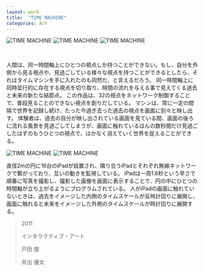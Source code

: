 ```yaml
---
layout: work
title:  "TIME MACHINE"
categories: Art
---
```


![TIME MACHINE](/img/works/art/timemachine/overview01.jpg)
![TIME MACHINE](/img/works/art/timemachine/overview02.jpg)
![TIME MACHINE](/img/works/art/timemachine/overview03.jpg)

<br />

人間は、同一時間軸上にひとつの視点しか持つことができない。もし、自分を外側から見る視点や、見過ごしている様々な視点を持つことができるとしたら、それはタイムマシンを手に入れたのも同然だ、と言えるだろう。 同一時間軸上に同時並行的に存在する視点を切り取り、時間の流れを与える事で見えてくる過去と未来の新たな結節点。 この作品は、32の視点をネットワーク制御することで、普段見ることのできない視点を創りだしている。 マシンは、常に一定の間隔で世界を記録し続け、たった今過ぎ去った過去の視点を画面に刻々と映し出す。 体験者は、過去の自分が映し出されている画面を見ている間、画面の後ろに流れる風景を見過ごしてしまうが、画面に触れているほんの数秒間だけ見過ごしたはずのもうひとつの視点で、はかなく消えていく世界を捉えることができる。

![TIME MACHINE](/img/works/art/timemachine/diagram01.jpg)
![TIME MACHINE](/img/works/art/timemachine/diagram02.jpg)

直径2mの円に16台のiPadが設置され、隣り合うiPadとそれぞれ無線ネットワークで繋がっており、互いの動きを監視している。 iPadは一周1.6秒という早さで順番に写真を撮影し、撮影した画像を画面に表示することで、円の中にひとつの時間軸が立ち上がるようにプログラムされている。 人がiPadの画面に触れていないときは、過去をイメージした内側のタイムスケールが反時計回りに展開し、画面に触れると未来をイメージした外側のタイムスケールが時計回りに展開する。

> 2011
> 
> インタラクティブ・アート
> 
> 戸田 傑
> 
> 井出 優太
